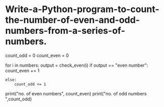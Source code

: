 # Write-a-Python-program-to-count-the-number-of-even-and-odd-numbers-from-a-series-of-numbers.
count_odd = 0
count_even = 0

for i in numbers:
    output = check_even(i)
    if output == "even number":
        count_even += 1
        
    else:
        count_odd += 1
        
print("no. of even numbers", count_even)
print("no. of odd numbers ",count_odd)
